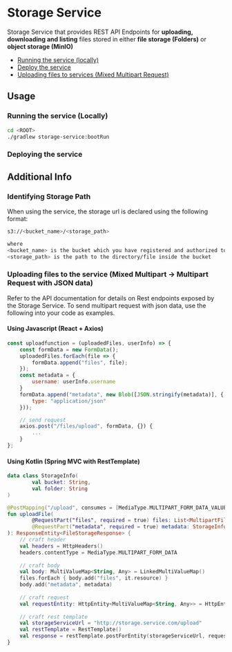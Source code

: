 # Storage Service

Storage Service that provides REST API Endpoints for **uploading, downloading and listing** files stored in either 
**file storage (Folders)** or **object storage (MinIO)**

- [Running the service (locally)](#running-the-service-locally)
- [Deploy the service](#deploying-the-service)
- [Uploading files to services (Mixed Multipart Request)](#uploading-files-to-the-service-mixed-multipart---multipart-request-with-json-data)

## Usage

### Running the service (Locally)

```bash
cd <ROOT>
./gradlew storage-service:bootRun
```

### Deploying the service


## Additional Info

### Identifying Storage Path

When using the service, the storage url is declared using the following format:

```bash
s3://<bucket_name>/<storage_path>

where
<bucket_name> is the bucket which you have registered and authorized to
<storage_path> is the path to the directory/file inside the bucket
```

### Uploading files to the service (Mixed Multipart -> Multipart Request with JSON data)

Refer to the API documentation for details on Rest endpoints exposed by the Storage Service. To send multipart request 
with json data, use the following into your code as examples.

#### Using Javascript (React + Axios)

```javascript
const uploadfunction = (uploadedFiles, userInfo) => {
    const formData = new FormData();
    uploadedFiles.forEach(file => {
        formData.append("files", file);
    });
    const metadata = {
        username: userInfo.username
    }
    formData.append("metadata", new Blob([JSON.stringify(metadata)], {
        type: "application/json"
    }));

    // send request
    axios.post("/files/upload", formData, {}) {
        ...
    }       
};
```

#### Using Kotlin (Spring MVC with RestTemplate)

```kotlin
data class StorageInfo(
        val bucket: String,
        val folder: String
)
```

```kotlin
@PostMapping("/upload", consumes = [MediaType.MULTIPART_FORM_DATA_VALUE])
fun uploadFile(
        @RequestPart("files", required = true) files: List<MultipartFile>,
        @RequestPart("metadata", required = true) metadata: StorageInfo
): ResponseEntity<FileStorageResponse> {
    // craft header
    val headers = HttpHeaders()
    headers.contentType = MediaType.MULTIPART_FORM_DATA
    
    // craft body
    val body: MultiValueMap<String, Any> = LinkedMultiValueMap()
    files.forEach { body.add("files", it.resource) }
    body.add("metadata", metadata)
    
    // craft request
    val requestEntity: HttpEntity<MultiValueMap<String, Any>> = HttpEntity(body, headers)
    
    // craft rest template
    val storageServiceUrl = "http://storage.service.com/upload"
    val restTemplate = RestTemplate()
    val response = restTemplate.postForEntity(storageServiceUrl, requestEntity, String::class.java)
}
```
